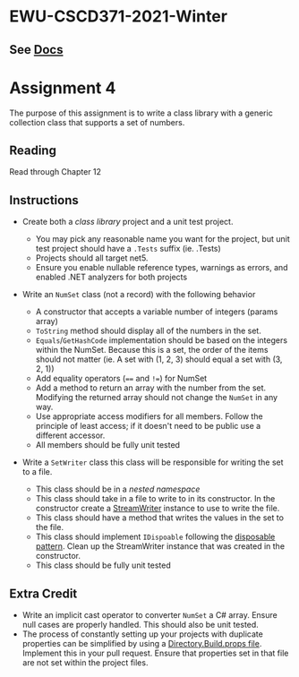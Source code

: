 # EWU-CSCD371-2021-Winter

## See [Docs](Docs)

# Assignment 4

The purpose of this assignment is to write a class library with a generic collection class that supports a set of numbers.

## Reading

Read through Chapter 12

## Instructions
- Create both a *class library* project and a unit test project. 
  - You may pick any reasonable name you want for the project, but unit test project should have a `.Tests` suffix (ie. <ProjectBeingTested>.Tests)
  - Projects should all target net5.
  - Ensure you enable nullable reference types, warnings as errors, and enabled .NET analyzers for both projects

- Write an `NumSet` class (not a record) with the following behavior
  - A constructor that accepts a variable number of integers (params array)
  - `ToString` method should display all of the numbers in the set.
  - `Equals`/`GetHashCode` implementation should be based on the integers within the NumSet. Because this is a set, the order of the items should not matter (ie. A set with (1, 2, 3) should equal a set with (3, 2, 1))
  - Add equality operators (`==` and `!=`) for NumSet
  - Add a method to return an array with the number from the set. Modifying the returned array should not change the `NumSet` in any way.
  - Use appropriate access modifiers for all members. Follow the principle of least access; if it doesn't need to be public use a different accessor.
  - All members should be fully unit tested

- Write a `SetWriter` class this class will be responsible for writing the set to a file.
  - This class should be in a *nested namespace*
  - This class should take in a file to write to in its constructor. In the constructor create a [StreamWriter](https://docs.microsoft.com/en-us/dotnet/api/system.io.streamwriter?view=net-5.0) instance to use to write the file.
  - This class should have a method that writes the values in the set to the file. 
  - This class should implement `IDispoable` following the [disposable pattern](https://docs.microsoft.com/en-us/dotnet/standard/garbage-collection/implementing-dispose). Clean up the StreamWriter instance that was created in the constructor.
  - This class should be fully unit tested

## Extra Credit
- Write an implicit cast operator to converter `NumSet` a C# array. Ensure null cases are properly handled. This should also be unit tested.
- The process of constantly setting up your projects with duplicate properties can be simplified by using a [Directory.Build.props file](https://docs.microsoft.com/en-us/visualstudio/msbuild/customize-your-build?view=vs-2019). Implement this in your pull request. Ensure that properties set in that file are not set within the project files.
